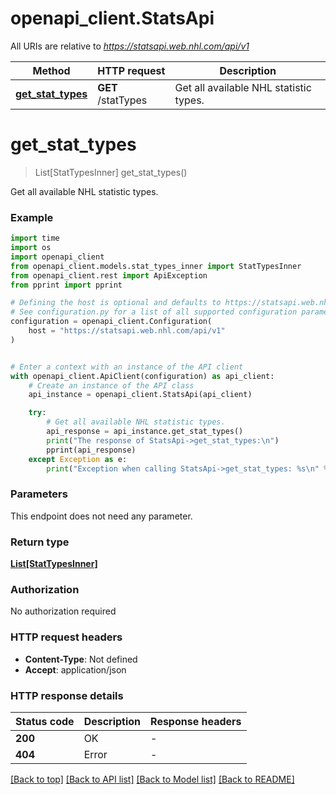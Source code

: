 # openapi_client.StatsApi

All URIs are relative to *https://statsapi.web.nhl.com/api/v1*

Method | HTTP request | Description
------------- | ------------- | -------------
[**get_stat_types**](StatsApi.md#get_stat_types) | **GET** /statTypes | Get all available NHL statistic types.


# **get_stat_types**
> List[StatTypesInner] get_stat_types()

Get all available NHL statistic types.

### Example


```python
import time
import os
import openapi_client
from openapi_client.models.stat_types_inner import StatTypesInner
from openapi_client.rest import ApiException
from pprint import pprint

# Defining the host is optional and defaults to https://statsapi.web.nhl.com/api/v1
# See configuration.py for a list of all supported configuration parameters.
configuration = openapi_client.Configuration(
    host = "https://statsapi.web.nhl.com/api/v1"
)


# Enter a context with an instance of the API client
with openapi_client.ApiClient(configuration) as api_client:
    # Create an instance of the API class
    api_instance = openapi_client.StatsApi(api_client)

    try:
        # Get all available NHL statistic types.
        api_response = api_instance.get_stat_types()
        print("The response of StatsApi->get_stat_types:\n")
        pprint(api_response)
    except Exception as e:
        print("Exception when calling StatsApi->get_stat_types: %s\n" % e)
```



### Parameters

This endpoint does not need any parameter.

### Return type

[**List[StatTypesInner]**](StatTypesInner.md)

### Authorization

No authorization required

### HTTP request headers

 - **Content-Type**: Not defined
 - **Accept**: application/json

### HTTP response details

| Status code | Description | Response headers |
|-------------|-------------|------------------|
**200** | OK |  -  |
**404** | Error |  -  |

[[Back to top]](#) [[Back to API list]](../README.md#documentation-for-api-endpoints) [[Back to Model list]](../README.md#documentation-for-models) [[Back to README]](../README.md)

